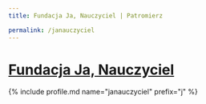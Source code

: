 ```yaml
---
title: Fundacja Ja, Nauczyciel | Patromierz

permalink: /janauczyciel
---
```


# [Fundacja Ja, Nauczyciel](https://patronite.pl/janauczyciel)

{% include profile.md name="janauczyciel" prefix="j" %}
